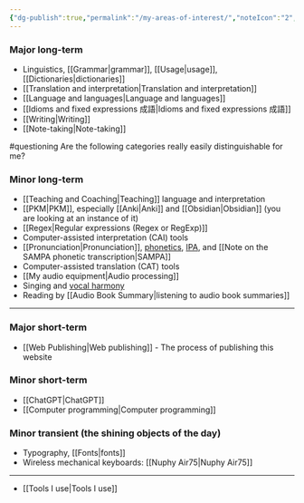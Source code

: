 ```yaml
---
{"dg-publish":true,"permalink":"/my-areas-of-interest/","noteIcon":"2","created":"","updated":""}
---
```


### Major long-term
- Linguistics, [[Grammar\|grammar]], [[Usage\|usage]], [[Dictionaries\|dictionaries]]
- [[Translation and interpretation\|Translation and interpretation]]
- [[Language and languages\|Language and languages]]
- [[Idioms and fixed expressions 成語\|Idioms and fixed expressions 成語]]
- [[Writing\|Writing]]
- [[Note-taking\|Note-taking]]

#questioning Are the following categories really easily distinguishable for me?

### Minor long-term
- [[Teaching and Coaching\|Teaching]] language and interpretation
- [[PKM\|PKM]], especially [[Anki\|Anki]] and [[Obsidian\|Obsidian]] (you are looking at an instance of it)
- [[Regex\|Regular expressions (Regex or RegExp)]]
- Computer-assisted interpretation (CAI) tools
- [[Pronunciation\|Pronunciation]], [phonetics](https://en.wikipedia.org/wiki/Phonetics), [IPA](https://en.wikipedia.org/wiki/International_Phonetic_Alphabet), and [[Note on the SAMPA phonetic transcription\|SAMPA]]
- Computer-assisted translation (CAT) tools
- [[My audio equipment\|Audio processing]]
- Singing and [vocal harmony](https://en.wikipedia.org/wiki/Vocal_harmony)
- Reading by [[Audio Book Summary\|listening to audio book summaries]]

---
### Major short-term
- [[Web Publishing\|Web publishing]] - The process of publishing this website

### Minor short-term
- [[ChatGPT\|ChatGPT]]
- [[Computer programming\|Computer programming]]

### Minor transient (the shining objects of the day)
- Typography, [[Fonts\|fonts]]
- Wireless mechanical keyboards: [[Nuphy Air75\|Nuphy Air75]]

---
- [[Tools I use\|Tools I use]]
